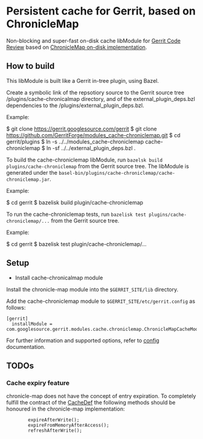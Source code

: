 # Persistent cache for Gerrit, based on ChronicleMap

Non-blocking and super-fast on-disk cache libModule for [Gerrit Code Review](https://gerritcodereview.com)
based on [ChronicleMap on-disk implementation](https://github.com/OpenHFT/Chronicle-Map).

## How to build

This libModule is built like a Gerrit in-tree plugin, using  Bazel.

Create a symbolic link of the repsotiory source to the Gerrit source tree /plugins/cache-chronicalmap directory,
and of the external_plugin_deps.bzl dependencies to the /plugins/external_plugin_deps.bzl.

Example:

   $ git clone https://gerrit.googlesource.com/gerrit
   $ git clone https://github.com/GerritForge/modules_cache-chroniclemap.git
   $ cd gerrit/plugins
   $ ln -s ../../modules_cache-chroniclemap cache-chroniclemap
   $ ln -sf ../../external_plugin_deps.bzl .


To build the cache-chroniclemap libModule, run `bazelsk build plugins/cache-chroniclemap` from the Gerrit source tree.
The libModule is generated under the `basel-bin/plugins/cache-chroniclemap/cache-chroniclemap.jar`.

Example:

   $ cd gerrit
   $ bazelisk build plugin/cache-chroniclemap

To run the cache-chroniclemap tests, run `bazelisk test plugins/cache-chroniclemap/...` from the Gerrit source tree.

Example:

   $ cd gerrit
   $ bazelisk test plugin/cache-chroniclemap/...

## Setup

* Install cache-chronicalmap module

Install the chronicle-map module into the `$GERRIT_SITE/lib` directory.

Add the cache-chroniclemap module to `$GERRIT_SITE/etc/gerrit.config` as follows:

```
[gerrit]
  installModule = com.googlesource.gerrit.modules.cache.chroniclemap.ChronicleMapCacheModule
```

For further information and supported options, refer to [config](src/main/resources/Documentation/config.md)
documentation.

## TODOs

### Cache expiry feature

chronicle-map does not have the concept of entry expiration.
To completely fulfill the contract of the
[CacheDef](https://gerrit.googlesource.com/gerrit/+/refs/heads/master/java/com/google/gerrit/server/cache/CacheDef.java)
the following methods should be honoured in the chronicle-map implementation:

            expireAfterWrite();
            expireFromMemoryAfterAccess();
            refreshAfterWrite();
